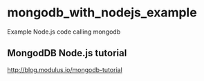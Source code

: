 # mongodb_with_nodejs_example
Example Node.js code calling mongodb

## MongodDB Node.js tutorial
http://blog.modulus.io/mongodb-tutorial
